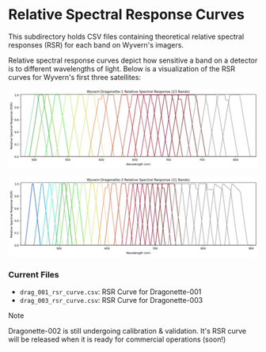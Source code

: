 # Relative Spectral Response Curves

This subdirectory holds CSV files containing theoretical relative spectral responses (RSR) for each band
on Wyvern's imagers.

Relative spectral response curves depict how sensitive a band on a detector is to different wavelengths
of light. Below is a visualization of the RSR curves for Wyvern's first three satellites:

![Dragonette-001 relative spectral response of all bands on imager.](../media/drag_001_rsr.jpg)

![Dragonette-003 relative spectral response of all bands on imager.](../media/drag_003_rsr.jpg)

### Current Files
- `drag_001_rsr_curve.csv`: RSR Curve for Dragonette-001
- `drag_003_rsr_curve.csv`: RSR Curve for Dragonette-003

> [!NOTE]
> Dragonette-002 is still undergoing calibration & validation. It's RSR curve will be released when it is
> ready for commercial operations (soon!)

